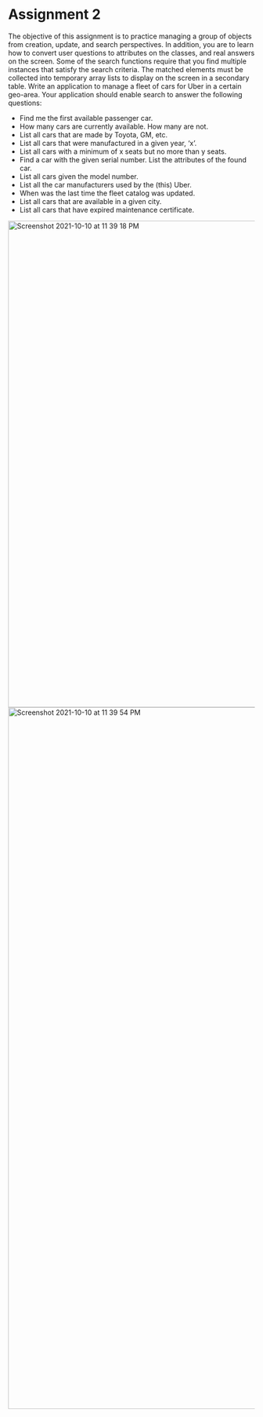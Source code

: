# Assignment 2

The objective of this assignment is to practice managing a group of objects from creation, update, and search perspectives. In addition, you are to learn how to convert user questions to attributes on the classes, and real answers on the screen. Some of the search functions require that you find multiple instances that satisfy the search criteria. The matched elements must be collected into temporary array lists to display on the screen in a secondary table. Write an application to manage a fleet of cars for Uber in a certain geo-area. Your application should enable search to answer the following questions:

* Find me the first available passenger car.
* How many cars are currently available. How many are not.
* List all cars that are made by Toyota, GM, etc.
* List all cars that were manufactured in a given year, ‘x’.
* List all cars with a minimum of x seats but no more than y seats.
* Find a car with the given serial number. List the attributes of the found car.
* List all cars given the model number.
* List all the car manufacturers used by the (this) Uber.
* When was the last time the fleet catalog was updated.
* List all cars that are available in a given city.
* List all cars that have expired maintenance certificate.

<img width="992" alt="Screenshot 2021-10-10 at 11 39 18 PM" src="https://user-images.githubusercontent.com/91212161/136730581-311df442-e2c8-4886-adbc-8513a4502f92.png">

<img width="1431" alt="Screenshot 2021-10-10 at 11 39 54 PM" src="https://user-images.githubusercontent.com/91212161/136730604-a1c36a4e-7da8-4db6-be29-7666d12d35ad.png">

